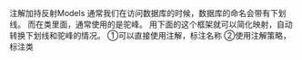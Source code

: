注解加持反射Models
通常我们在访问数据库的时候，数据库的命名会带有下划线。
而在类里面，通常使用的是驼峰。
用下面的这个框架就可以简化映射，自动转换下划线和驼峰的情况。
①可以直接使用注解，标注名称
②使用注解策略，标注类
